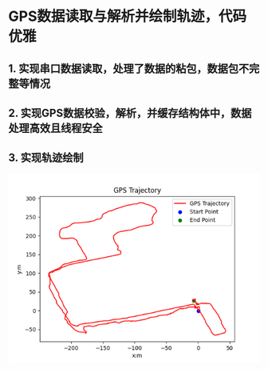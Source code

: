 # GPS数据读取与解析并绘制轨迹，代码优雅
## 1. 实现串口数据读取，处理了数据的粘包，数据包不完整等情况
## 2. 实现GPS数据校验，解析，并缓存结构体中，数据处理高效且线程安全
## 3. 实现轨迹绘制
![Trajectory](<GPS Trajectory.png>)
